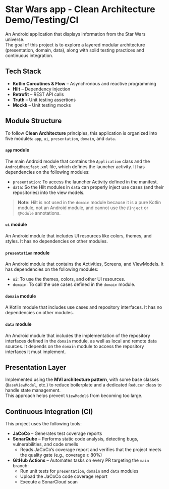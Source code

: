 # Star Wars app - Clean Architecture Demo/Testing/CI

An Android application that displays information from the Star Wars universe.  
The goal of this project is to explore a layered modular architecture (presentation, domain, data), along with solid testing practices and continuous integration.

## Tech Stack

* **Kotlin Coroutines & Flow** – Asynchronous and reactive programming  
* **Hilt** – Dependency injection  
* **Retrofit** – REST API calls  
* **Truth** – Unit testing assertions  
* **Mockk** – Unit testing mocks  

## Module Structure

To follow **Clean Architecture** principles, this application is organized into five modules: `app`, `ui`, `presentation`, `domain`, and `data`.

#### `app` module

The main Android module that contains the `Application` class and the `AndroidManifest.xml` file, which defines the launcher activity.
It has dependencies on the following modules:
* `presentation`: To access the launcher Activity defined in the manifest.
* `data`: So the Hilt modules in `data` can properly inject use cases (and their repositories) into the view models.

> **Note:** Hilt is not used in the `domain` module because it is a pure Kotlin module, not an Android module, and cannot use the `@Inject` or `@Module` annotations.


#### `ui` module

An Android module that includes UI resources like colors, themes, and styles. It has no dependencies on other modules.


#### `presentation` module

An Android module that contains the Activities, Screens, and ViewModels.
It has dependencies on the following modules:
* `ui`: To use the themes, colors, and other UI resources.
* `domain`: To call the use cases defined in the `domain` module.


#### `domain` module

A Kotlin module that includes use cases and repository interfaces. It has no dependencies on other modules.


#### `data` module

An Android module that includes the implementation of the repository interfaces defined in the `domain` module, as well as local and remote data sources.
It depends on the `domain` module to access the repository interfaces it must implement.



## Presentation Layer

Implemented using the **MVI architecture pattern**, with some base classes (`BaseViewModel`, etc.) to reduce boilerplate and a dedicated `Reducer` class to handle state management.  
This approach helps prevent `ViewModel`s from becoming too large.



## Continuous Integration (CI)

This project uses the following tools:

* **JaCoCo** – Generates test coverage reports  
* **SonarQube** – Performs static code analysis, detecting bugs, vulnerabilities, and code smells  
   * Reads JaCoCo’s coverage report and verifies that the project meets the quality gate (e.g., coverage ≥ 80%)  
* **GitHub Actions** – Automates tasks on every PR targeting the `main` branch:  
   * Run unit tests for `presentation`, `domain` and `data` modules  
   * Upload the JaCoCo code coverage report  
   * Execute a SonarCloud scan  
